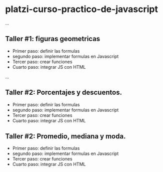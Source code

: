 # platzi-curso-practico-de-javascript

...

## Taller #1: figuras geometricas

- Primer paso: definir las formulas
- segundo paso: implementar formulas en Javascript
- Tercer paso: crear funciones
- Cuarto paso: integrar JS con HTML

...

## Taller #2: Porcentajes y descuentos.

- Primer paso: definir las formulas
- segundo paso: implementar formulas en Javascript
- Tercer paso: crear funciones
- Cuarto paso: integrar JS con HTML

## Taller #2: Promedio, mediana y moda.

- Primer paso: definir las formulas
- segundo paso: implementar formulas en Javascript
- Tercer paso: crear funciones
- Cuarto paso: integrar JS con HTML
